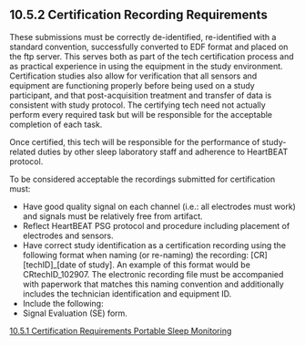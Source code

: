 ## 10.5.2 Certification Recording Requirements

These submissions must be correctly de-identified, re-identified with a standard convention, successfully converted to EDF format and placed on the ftp server.  This serves both as part of the tech certification process and as practical experience in using the equipment in the study environment.  Certification studies also allow for verification that all sensors and equipment are functioning properly before being used on a study participant, and that post-acquisition treatment and transfer of data is consistent with study protocol.  The certifying tech need not actually perform every required task but will be responsible for the acceptable completion of each task. 

Once certified, this tech will be responsible for the performance of study-related duties by other sleep laboratory staff and adherence to HeartBEAT protocol. 

To be considered acceptable the recordings submitted for certification must:
	
* Have good quality signal on each channel (i.e.: all electrodes must work) and signals must be relatively free from artifact.
* Reflect HeartBEAT PSG protocol and procedure including placement of electrodes and sensors. 
* Have correct study identification as a certification recording using the following format when naming (or re-naming) the recording:   [CR] [techID]_[date of study].  An example of this format would be CRtechID_102907.  The electronic recording file must be accompanied with paperwork that matches this naming convention and additionally includes the technician identification and equipment ID.  
* Include the following:
 * Signal Evaluation (SE) form.



<div class="center">
<div class="btn-group">
  <a href=":pages_path:/manuals/portable-sleep-monitoring/10-05-01-cert-requirements.md" class="btn btn-default">
    <span class="glyphicon glyphicon-chevron-left"></span>
    10.5.1 Certification Requirements
  </a>

  <a href=":pages_path:/manuals/portable-sleep-monitoring" class="btn btn-default">
    <span class="glyphicon glyphicon-chevron-up"></span>
    Portable Sleep Monitoring
  </a>
</div>
</div>
